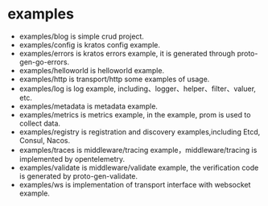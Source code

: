 # examples

- examples/blog is simple crud project.
- examples/config is kratos config example.
- examples/errors is kratos errors example, it is generated through proto-gen-go-errors.
- examples/helloworld is helloworld example.
- examples/http is transport/http some examples of usage.
- examples/log is log example, including、logger、helper、filter、valuer, etc.
- examples/metadata is metadata example.
- examples/metrics is metrics example, in the example, prom is used to collect data.
- examples/registry is registration and discovery examples,including Etcd, Consul, Nacos.
- examples/traces is middleware/tracing example，middleware/tracing is implemented by opentelemetry.
- examples/validate is middleware/validate example, the verification code is generated by proto-gen-validate.
- examples/ws is implementation of transport interface with websocket example.








 


